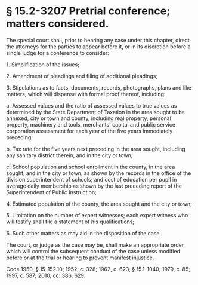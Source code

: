 # § 15.2-3207 Pretrial conference; matters considered.

<p>The special court shall, prior to hearing any case under this chapter, direct the attorneys for the parties to appear before it, or in its discretion before a single judge for a conference to consider:</p><p>1. Simplification of the issues;</p><p>2. Amendment of pleadings and filing of additional pleadings;</p><p>3. Stipulations as to facts, documents, records, photographs, plans and like matters, which will dispense with formal proof thereof, including:</p><p>a. Assessed values and the ratio of assessed values to true values as determined by the State Department of Taxation in the area sought to be annexed, city or town and county, including real property, personal property, machinery and tools, merchants' capital and public service corporation assessment for each year of the five years immediately preceding;</p><p>b. Tax rate for the five years next preceding in the area sought, including any sanitary district therein, and in the city or town;</p><p>c. School population and school enrollment in the county, in the area sought, and in the city or town, as shown by the records in the office of the division superintendent of schools; and cost of education per pupil in average daily membership as shown by the last preceding report of the Superintendent of Public Instruction;</p><p>4. Estimated population of the county, the area sought and the city or town;</p><p>5. Limitation on the number of expert witnesses; each expert witness who will testify shall file a statement of his qualifications;</p><p>6. Such other matters as may aid in the disposition of the case.</p><p>The court, or judge as the case may be, shall make an appropriate order which will control the subsequent conduct of the case unless modified before or at the trial or hearing to prevent manifest injustice.</p><p>Code 1950, § 15-152.10; 1952, c. 328; 1962, c. 623, § 15.1-1040; 1979, c. 85; 1997, c. 587; 2010, cc. <a href='http://lis.virginia.gov/cgi-bin/legp604.exe?101+ful+CHAP0386'>386</a>, <a href='http://lis.virginia.gov/cgi-bin/legp604.exe?101+ful+CHAP0629'>629</a>.</p>